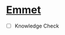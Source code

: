 # [Emmet](https://www.theodinproject.com/lessons/node-path-intermediate-html-and-css-emmet)

- [ ] Knowledge Check
